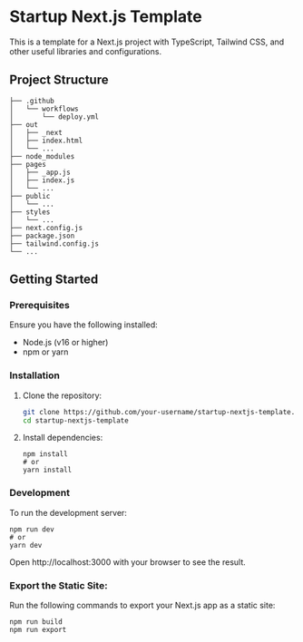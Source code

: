 # Startup Next.js Template

This is a template for a Next.js project with TypeScript, Tailwind CSS, and other useful libraries and configurations.

## Project Structure

```
├── .github
│   └── workflows
│       └── deploy.yml
├── out
│   ├── _next
│   ├── index.html
│   └── ...
├── node_modules
├── pages
│   ├── _app.js
│   ├── index.js
│   └── ...
├── public
│   └── ...
├── styles
│   └── ...
├── next.config.js
├── package.json
├── tailwind.config.js
└── ...

```


## Getting Started

### Prerequisites

Ensure you have the following installed:
- Node.js (v16 or higher)
- npm or yarn

### Installation

1. Clone the repository:
   ```bash
   git clone https://github.com/your-username/startup-nextjs-template.git
   cd startup-nextjs-template
   ```

2. Install dependencies:
   ```
   npm install
   # or
   yarn install
   ```

### Development
   To run the development server:
   ```
   npm run dev
   # or
   yarn dev
   ```
Open http://localhost:3000 with your browser to see the result.

### Export the Static Site:

   Run the following commands to export your Next.js app as a static site:
   ```
   npm run build
   npm run export
   ```

